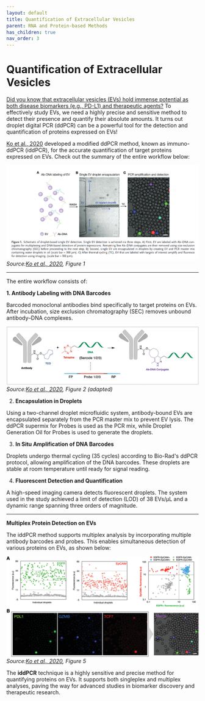 ```yaml
---
layout: default
title: Quantification of Extracellular Vesicles
parent: RNA and Protein-based Methods
has_children: true
nav_order: 3
---
```


# Quantification of Extracellular Vesicles

[Did you know that extracellular vesicles (EVs) hold immense potential as both disease biomarkers (e.g., PD-L1) and therapeutic agents?](<https://www.science.org/doi/10.1126/science.aaf1328>) To effectively study EVs, we need a highly precise and sensitive method to detect their presence and quantify their absolute amounts. It turns out droplet digital PCR (ddPCR) can be a powerful tool for the detection and quantification of proteins expressed on EVs!

[Ko et al., 2020](<https://onlinelibrary.wiley.com/doi/full/10.1002/adbi.201900307#adbi201900307-bib-0024>) developed a modified ddPCR method, known as immuno-ddPCR (iddPCR), for the accurate quantification of target proteins expressed on EVs. Check out the summary of the entire workflow below:

![Quantification%20of%20Extracellular%20Vesicles/image.png](Quantification%20of%20Extracellular%20Vesicles/image.png)
*Source:[Ko et al., 2020](<https://onlinelibrary.wiley.com/doi/full/10.1002/adbi.201900307#adbi201900307-bib-0024>), Figure 1*

---

The entire workflow consists of:

**1. Antibody Labeling with DNA Barcodes**

Barcoded monoclonal antibodies bind specifically to target proteins on EVs. After incubation, size exclusion chromatography (SEC) removes unbound antibody–DNA complexes.

![Quantification%20of%20Extracellular%20Vesicles/6c2ccbd4-860f-4bd1-b2b1-280ab2ab0e0f.png](Quantification%20of%20Extracellular%20Vesicles/6c2ccbd4-860f-4bd1-b2b1-280ab2ab0e0f.png)
*Source:[Ko et al., 2020]([https://onlinelibrary.wiley.com/doi/full/10.1002/adbi.201900307#adbi201900307-bib-0024](https://onlinelibrary.wiley.com/doi/full/10.1002/adbi.201900307#adbi201900307-bib-0024)), Figure 2 (adapted)*


2. **Encapsulation in Droplets**

Using a two-channel droplet microfluidic system, antibody-bound EVs are encapsulated separately from the PCR master mix to prevent EV lysis. The ddPCR supermix for Probes is used as the PCR mix, while Droplet Generation Oil for Probes is used to generate the droplets.


3. **In Situ Amplification of DNA Barcodes**

Droplets undergo thermal cycling (35 cycles) according to Bio-Rad's ddPCR protocol, allowing amplification of the DNA barcodes. These droplets are stable at room temperature until ready for signal reading.


4. **Fluorescent Detection and Quantification**

A high-speed imaging camera detects fluorescent droplets. The system used in the study achieved a limit of detection (LOD) of 38 EVs/µL and a dynamic range spanning three orders of magnitude.  

---

**Multiplex Protein Detection on EVs**

The iddPCR method supports multiplex analysis by incorporating multiple antibody barcodes and probes. This enables simultaneous detection of various proteins on EVs, as shown below:

![Quantification%20of%20Extracellular%20Vesicles/adbi201900307-fig-0005-m.jpg](Quantification%20of%20Extracellular%20Vesicles/adbi201900307-fig-0005-m.jpg)
*Source:[Ko et al., 2020](<https://onlinelibrary.wiley.com/doi/full/10.1002/adbi.201900307#adbi201900307-bib-0024>), Figure 5*


The **iddPCR** technique is a highly sensitive and precise method for quantifying proteins on EVs. It supports both singleplex and multiplex analyses, paving the way for advanced studies in biomarker discovery and therapeutic research.
